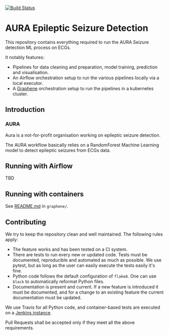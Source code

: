 
[![Build Status](https://app.travis-ci.com/borisbaldassari/ai4eu-aura.svg?branch=main)](https://app.travis-ci.com/borisbaldassari/ai4eu-aura)

# AURA Epileptic Seizure Detection

This repository contains everything required to run the AURA Seizure detection ML process on ECGs.

It notably features:
* Pipelines for data cleaning and preparation, model training, prediction and visualisation.
* An Airflow orchestration setup to run the various pipelines locally via a local executor.
* A [Graphene](https://ai4europe.eu) orchestration setup to run the pipelines in a kubernetes cluster.


## Introduction


### AURA

Aura is a not-for-profit organisation working on epileptic seizure detection.

The AURA workflow basically relies on a RandomForest Machine Learning model to detect epileptic seizures from ECGs data.


## Running with Airflow

TBD


## Running with containers

See [README.md](graphene/README.md) in `graphene/`.


## Contributing

We try to keep the repository clean and well maintained. The following rules apply:

* The feature works and has been tested on a CI system.
* There are tests to run every new or updated code. Tests must be documented, reproducible and automated as much as possible. We use pytest, but as long as the user can easily execute the tests easily it's fine.
* Python code follows the default configuration of `flake8`. One can use `black` to automatically reformat Python files.
* Documentation is present and current. If a new feature is introduced it must be documented, and for a change to an existing feature the current documentation must be updated.

We use Travis for all Python code, and container-based tests are executed on a [Jenkins instance](https://art.castalia.camp/).

Pull Requests shall be accepted only if they meet all the above requirements.



